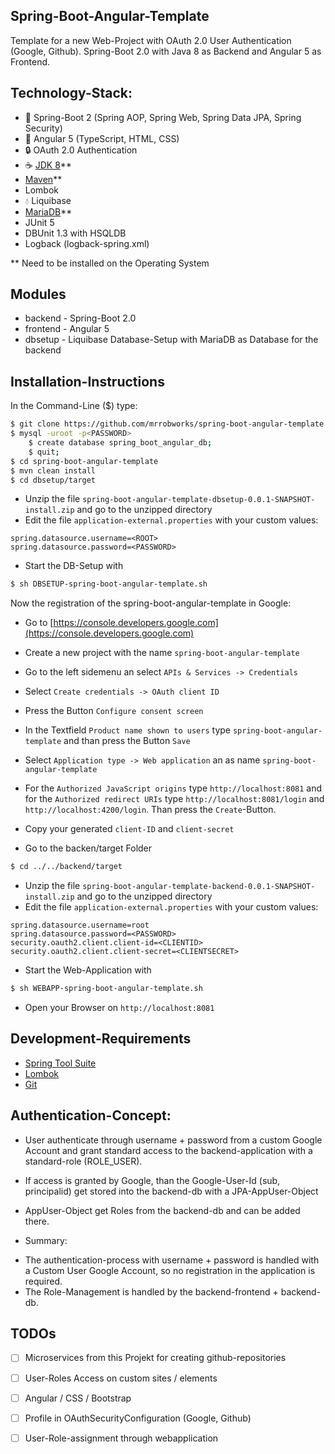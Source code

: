 Spring-Boot-Angular-Template
----------------------------
Template for a new Web-Project with OAuth 2.0 User Authentication (Google, Github). Spring-Boot 2.0 with Java 8 as Backend and Angular 5 as Frontend.

Technology-Stack:
-----------------
* :leaves: Spring-Boot 2 (Spring AOP, Spring Web, Spring Data JPA, Spring Security)
* :triangular_ruler: Angular 5 (TypeScript, HTML, CSS)
* :lock: OAuth 2.0 Authentication
* :coffee: [JDK 8](http://www.oracle.com/technetwork/java/javase/downloads/jdk8-downloads-2133151.html)**
* [Maven](https://maven.apache.org/download.cgi)**
* Lombok
* :droplet: Liquibase
* [MariaDB](https://mariadb.org/download/)**
* JUnit 5
* DBUnit 1.3 with HSQLDB
* Logback (logback-spring.xml)

** Need to be installed on the Operating System

Modules
-------
* backend - Spring-Boot 2.0
* frontend - Angular 5
* dbsetup - Liquibase Database-Setup with MariaDB as Database for the backend

Installation-Instructions
-------------------------
In the Command-Line ($) type:

```bash
$ git clone https://github.com/mrrobworks/spring-boot-angular-template.git
$ mysql -uroot -p<PASSWORD>
	$ create database spring_boot_angular_db;
	$ quit;
$ cd spring-boot-angular-template
$ mvn clean install
$ cd dbsetup/target
```

* Unzip the file `spring-boot-angular-template-dbsetup-0.0.1-SNAPSHOT-install.zip` and go to the unzipped directory
* Edit the file `application-external.properties` with your custom values:

```properties
spring.datasource.username=<ROOT>
spring.datasource.password=<PASSWORD>
```

* Start the DB-Setup with

```bash
$ sh DBSETUP-spring-boot-angular-template.sh
```

Now the registration of the spring-boot-angular-template in Google:
* Go to [https://console.developers.google.com](https://console.developers.google.com)
* Create a new project with the name `spring-boot-angular-template`
* Go to the left sidemenu an select `APIs & Services -> Credentials`
* Select `Create credentials -> OAuth client ID`
* Press the Button `Configure consent screen`
* In the Textfield `Product name shown to users` type `spring-boot-angular-template` and than press the Button `Save`
* Select `Application type -> Web application` an as name `spring-boot-angular-template` 
* For the `Authorized JavaScript origins` type `http://localhost:8081` and for the `Authorized redirect URIs` type `http://localhost:8081/login` and `http://localhost:4200/login`. Than press the `Create`-Button.
* Copy your generated `client-ID` and `client-secret`

* Go to the backen/target Folder

```bash
$ cd ../../backend/target
```

* Unzip the file `spring-boot-angular-template-backend-0.0.1-SNAPSHOT-install.zip` and go to the unzipped directory
* Edit the file `application-external.properties` with your custom values:

```properties
spring.datasource.username=root
spring.datasource.password=<PASSWORD>
security.oauth2.client.client-id=<CLIENTID> 
security.oauth2.client.client-secret=<CLIENTSECRET>
```

* Start the Web-Application with

```bash
$ sh WEBAPP-spring-boot-angular-template.sh
```

* Open your Browser on `http://localhost:8081`

Development-Requirements
------------------------
* [Spring Tool Suite](https://spring.io/tools/sts/all)
* [Lombok](https://projectlombok.org/download)
* [Git](https://git-scm.com/downloads)

Authentication-Concept:
-----------------------
* User authenticate through username + password from a custom Google
Account and grant standard access to the backend-application with a
standard-role (ROLE_USER).

* If access is granted by Google, than the Google-User-Id (sub,
principalid) get stored into the backend-db with a
JPA-AppUser-Object

* AppUser-Object get Roles from the backend-db and can be added
there.

* Summary:
- The authentication-process with username + password is handled with a
Custom User Google Account, so no registration in the application is
required.
- The Role-Management is handled by the backend-frontend + backend-db.

TODOs
-----
- [ ] Microservices from this Projekt for creating github-repositories
- [ ] User-Roles Access on custom sites / elements
- [ ] Angular / CSS / Bootstrap
- [ ] Profile in OAuthSecurityConfiguration (Google, Github)
- [ ] User-Role-assignment through webapplication

